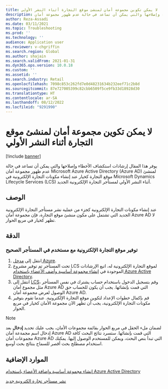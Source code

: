 ```yaml
---
title: لا يمكن تكوين مجموعة أمان لمنشئ موقع التجارة أثناء النشر الأولي
description: يوفر هذا المقال إرشادات استكشاف الأخطاء وإصلاحها والتي يمكن أن تساعد في حالة عدم ظهور مجموعة أمان Microsoft Azure Active Directory (Azure AD) لمنشئ موقع التجارة كخيار عند إنشاء مكونات التجارة الإلكترونية في Microsoft Dynamics Lifecycle Services (LCS) أثناء النشر الأولي لمستأجر التجارة الإلكترونية الجديد.
author: Reza-Assadi
ms.date: 03/11/2021
ms.topic: Troubleshooting
ms.prod: ''
ms.technology: ''
audience: Application user
ms.reviewer: v-chgriffin
ms.search.region: Global
ms.author: shajain
ms.search.validFrom: 2021-01-31
ms.dyn365.ops.version: 10.0.18
ms.custom: ''
ms.assetid: ''
ms.search.industry: Retail
ms.openlocfilehash: 7098c853c262fd7e0d48231634b232eef71c2b8d
ms.sourcegitcommit: 87e727005399c82cbb6509f5ce9fb33d18928d30
ms.translationtype: HT
ms.contentlocale: ar-SA
ms.lasthandoff: 08/12/2022
ms.locfileid: "9291990"
---
```

# <a name="cant-configure-a-security-group-for-commerce-site-builder-during-initial-deployment"></a>لا يمكن تكوين مجموعة أمان لمنشئ موقع التجارة أثناء النشر الأولي

[!include [banner](../../includes/banner.md)]

يوفر هذا المقال إرشادات استكشاف الأخطاء وإصلاحها والتي يمكن أن تساعد في حالة عدم ظهور مجموعة أمان Microsoft Azure Active Directory (Azure AD) لمنشئ موقع التجارة كخيار عند إنشاء مكونات التجارة الإلكترونية في Microsoft Dynamics Lifecycle Services (LCS) أثناء النشر الأولي لمستأجر التجارة الإلكترونية الجديد.

## <a name="description"></a>الوصف

عند إنشاء مكونات التجارة الإلكترونية كجزء من عملية نشر مستأجر التجارة الإلكترونية الجديد التي تشتمل على مكون منشئ موقع التجارة، فإن مجموعة أمان Azure AD لا تظهر كخيار في مربع الحوار.

## <a name="resolution"></a>الدقة

### <a name="provision-the-e-commerce-site-with-a-user-in-the-correct-tenant"></a>توفير موقع التجارة الإلكترونية مع مستخدم في المستأجر الصحيح

1. انتقل إلى [مدخل Azure](https://portal.azure.com/).
1. تحت المستأجر تم توفير مشروع LCS لموقع التجارة الإلكترونية له، اتبع الإرشادات الموجودة في [إنشاء مجموعة أساسية وأضف الأعضاء باستخدام Azure Active Directory](/azure/active-directory/fundamentals/active-directory-groups-create-azure-portal).
1. انتقل إلى [LCS](https://lcs.dynamics.com/)، وقم بتسجيل الدخول باستخدام حساب يشترك في نفس المستأجر مثل مجموع أمان Azure AD التي قمت بإنشائها. يجب أن يكون للحساب حق الوصول لعرض مجموعة أمان Azure AD.
1. قم بإكمال خطوات الإعداد لتكوين موقع التجارة الإلكترونية. عندما تقوم بتوفير مكونات التجارة الإلكترونية، يجب أن تظهر الآن مجموعة الأمان كخيار في مربع الحوار.

> [!NOTE]
> لضمان ملء الحقل في مربع الحوار بقائمة مجموعات الأمان، يجب عليك تحديد **إدخال** بعد إدخال اسم مجمةعة أمان Azure AD التي قمت بإنشائها. ستسرد نتائج البحث كافة مجموعات أمان Azure AD التي تبدأ بنص البحث، ويمكن للمستخدم الوصول إليها. يمكنك استخدام مصطلح بحث أقصر للسماح بنتائج بحث أوسع.

## <a name="additional-resources"></a>الموارد الإضافية

[إنشاء مجموعة أساسية وإضافة الأعضاء باستخدام Azure Active Directory](/azure/active-directory/fundamentals/active-directory-groups-create-azure-portal)

[نشر مستأجر تجارة إلكترونية جديد](../deploy-ecommerce-site.md)
